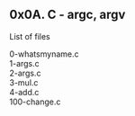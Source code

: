 ## 0x0A. C - argc, argv
List of files

0-whatsmyname.c  
1-args.c  
2-args.c  
3-mul.c  
4-add.c  
100-change.c
